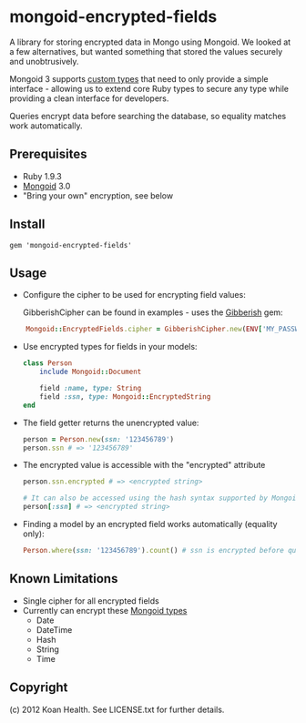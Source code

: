 mongoid-encrypted-fields
========================

A library for storing encrypted data in Mongo using Mongoid.  We looked at a few alternatives, but wanted something that stored the values securely and unobtrusively.

Mongoid 3 supports [custom types](http://mongoid.org/en/mongoid/docs/documents.html) that need to only provide a simple interface - allowing us to extend core Ruby types to secure any type while providing a clean interface for developers.

Queries encrypt data before searching the database, so equality matches work automatically.

## Prerequisites
* Ruby 1.9.3
* [Mongoid](http://mongoid.org) 3.0
* "Bring your own" encryption, see below

## Install
    gem 'mongoid-encrypted-fields'

## Usage
* Configure the cipher to be used for encrypting field values:

    GibberishCipher can be found in examples - uses the [Gibberish](https://github.com/mdp/gibberish) gem:
```Ruby
    Mongoid::EncryptedFields.cipher = GibberishCipher.new(ENV['MY_PASSWORD'], ENV['MY_SALT'])
```

* Use encrypted types for fields in your models:
    ```Ruby
    class Person
        include Mongoid::Document

        field :name, type: String
        field :ssn, type: Mongoid::EncryptedString
    end
    ```
* The field getter returns the unencrypted value:
    ```Ruby
    person = Person.new(ssn: '123456789')
    person.ssn # => '123456789'
    ```
* The encrypted value is accessible with the "encrypted" attribute
    ```Ruby
    person.ssn.encrypted # => <encrypted string>

    # It can also be accessed using the hash syntax supported by Mongoid
    person[:ssn] # => <encrypted string>
    ```
* Finding a model by an encrypted field works automatically (equality only):
    ```Ruby
    Person.where(ssn: '123456789').count() # ssn is encrypted before querying the database
    ```

## Known Limitations
* Single cipher for all encrypted fields
* Currently can encrypt these [Mongoid types](http://mongoid.org/en/mongoid/docs/documents.html#fields)
  * Date
  * DateTime
  * Hash
  * String
  * Time

## Copyright
(c) 2012 Koan Health. See LICENSE.txt for further details.
